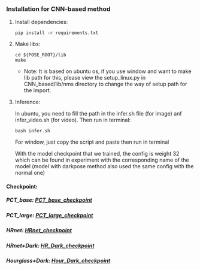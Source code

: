 ### Installation for CNN-based method
1. Install dependencies:
   ```
   pip install -r requirements.txt
   ```
2. Make libs:
   ```
   cd ${POSE_ROOT}/lib
   make
   ```
   * Note: It is based on ubuntu os, if you use window and want to make lib path for this, please view the setup_linux.py in CNN_based/lib/nms directory to change the way of setup path for the import.
   
3. Inference:
   
   In ubuntu, you need to fill the path in the infer.sh file (for image) anf infer_video.sh (for video). Then run in terminal:
   ```
   bash infer.sh
   ```
   For window, just copy the script and paste then run in terminal
   
   With the model checkpoint that we trained, the config is weight 32 which can be found in experiment with the corresponding name of the model (model with darkpose method also used the same config with the normal one)

#### Checkpoint: 
##### PCT_base: [PCT_base_checkpoint](https://drive.google.com/drive/folders/107FHPT7e_ELVbRQLpQbJ8YSW9v8iL9xb)
##### PCT_large: [PCT_large_checkpoint](https://drive.google.com/drive/folders/11Yw84kpuIg26Y3qTqgXLyMcjZV4rl6yj?usp=sharing)

##### HRnet: [HRnet_checkpoint](https://drive.google.com/file/d/1BjL19fQ5h9p1CYBeluZuHFE3Q-LuZcBT/view?usp=sharing)
##### HRnet+Dark: [HR_Dark_checkpoint](https://drive.google.com/file/d/1fC1KglzdjLQgV-JsrNRkwRwLfvJ60k0Y/view?usp=sharing)
##### Hourglass+Dark: [Hour_Dark_checkpoint](https://drive.google.com/file/d/1HuAixD-GBY3tYsrcWbv1D1vpTJNKDZHr/view?usp=sharing)
